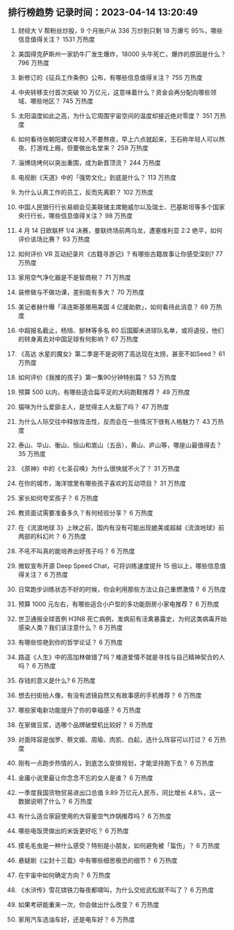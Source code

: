 
## 排行榜趋势 记录时间：2023-04-14 13:20:49
  
  1. 财经大 V 帮粉丝炒股，9 个月账户从 336 万炒到只剩 18 万爆亏 95%，哪些信息值得关注？ 1531 万热度
    
  2. 美国得克萨斯州一家奶牛厂发生爆炸，18000 头牛死亡，爆炸的原因是什么？ 796 万热度
    
  3. 新修订的《征兵工作条例》公布，有哪些信息值得关注？ 755 万热度
    
  4. 中央转移支付首次突破 10 万亿元，这意味着什么？资金会再分配向哪些领域、哪些地区？ 745 万热度
    
  5. 太阳温度如此之高，为什么它周围宇宙空间的温度却接近绝对零度？ 351 万热度
    
  6. 如何看待张朝阳建议年轻人不要熬夜，早上六点就起来，王石称年轻人可以熬夜、打游戏上瘾，但要做出名堂来？ 259 万热度
    
  7. 淄博烧烤何以突出重围，成为新晋顶流？ 244 万热度
    
  8. 电视剧《天道》中的「强势文化」到底是什么？ 113 万热度
    
  9. 为什么认真工作的员工，反而先离职？ 102 万热度
    
  10. 中国人民银行行长易纲会见美联储主席鲍威尔以及瑞士、巴基斯坦等多个国家央行行长，哪些信息值得关注？ 98 万热度
    
  11. 4 月 14 日欧联杯 1/4 决赛，曼联终场前两乌龙，遭塞维利亚 2:2 绝平，如何评价该场比赛？ 93 万热度
    
  12. 如何评价 VR 互动纪录片《古籍寻游记》? 有哪些古籍故事让你感受深刻? 77 万热度
    
  13. 家用空气净化器是不是智商税？ 71 万热度
    
  14. 装修做与不做功课，差别能有多大？ 70 万热度
    
  15. 美记者赫什曝「泽连斯基挪用美国 4 亿援助款」，如何看待此消息？ 69 万热度
    
  16. 中超报名截止，杨旭、郜林等多名 80 后国脚未进球队名单，或将退役，他们的转身离去对中国足球有何影响？ 67 万热度
    
  17. 《高达 水星的魔女》第二季是不是说明了高达现在太捞，甚至不如Seed？ 61 万热度
    
  18. 如何评价《我推的孩子》第一集90分钟特别篇？ 53 万热度
    
  19. 预算 500 以内，有哪些适合扁平足的大码跑鞋推荐？ 49 万热度
    
  20. 猫咪为什么爱舔主人，是觉得主人太脏了吗？ 47 万热度
    
  21. 为什么人际交往中释放攻击性，反而会在一些情况下很有人格魅力？ 43 万热度
    
  22. 泰山、华山、衡山、恒山和嵩山（五岳），黄山、庐山等，哪座山最值得去？ 35 万热度
    
  23. 《原神》中的《七圣召唤》为什么很快就不火了？ 31 万热度
    
  24. 在你的城市，海洋馆里有哪些孩子喜欢的互动项目？ 31 万热度
    
  25. 家长如何夸奖孩子？ 6 万热度
    
  26. 教资面试需要准备多久？有何经验分享？ 6 万热度
    
  27. 在《流浪地球 3》上映之前，国内有没有可能出现媲美或超越《流浪地球》前两部的科幻片？ 6 万热度
    
  28. 不吼不叫真的能培养出好孩子吗？ 6 万热度
    
  29. 微软宣布开源 Deep Speed Chat，可将训练速度提升 15 倍以上，哪些信息值得关注？ 6 万热度
    
  30. 日常跑步训练状态不好的时候，你会利用那些方法让自己重燃激情？ 6 万热度
    
  31. 预算 1000 元左右，有哪些适合小户型的多功能厨房小家电推荐？ 6 万热度
    
  32. 世卫通报全球首例 H3N8 死亡病例，发病前有活禽暴露史，为何这类病毒开始感染人类？我们该注意什么？ 6 万热度
    
  33. 有哪些惊艳到你的哲学论证？ 6 万热度
    
  34. 路遥《人生》中的高加林做错了吗？难道爱情不就是寻找与自己精神契合的人吗？ 6 万热度
    
  35. 存钱的意义是什么? 6 万热度
    
  36. 想去扫街拍人像，有没有滤镜自然又有故事感的手机推荐？ 6 万热度
    
  37. 哪些家电新功能提升了你的幸福感？ 6 万热度
    
  38. 在家做豆浆，选哪个品牌破壁机比较好？ 6 万热度
    
  39. 对面阵容是伽罗、蔡文姬、周瑜、肉凯、白起，选什么阵容可以打过？ 6 万热度
    
  40. 刚有一点跑步热情的人，到底怎么安排规划，才能坚持跑下去？ 6 万热度
    
  41. 金庸小说里最让你念念不忘的女人是谁？ 6 万热度
    
  42. 一季度我国货物贸易进出口总值 9.89 万亿元人民币，同比增长 4.8%，这一数据说明了什么？ 6 万热度
    
  43. 有什么适合家庭使用的大容量空气炸锅推荐吗？ 6 万热度
    
  44. 哪些电饭煲做出的米饭更好吃？ 6 万热度
    
  45. 摸毛毛虫是一种什么感受？特别是小朋友，如何避免被「蜇伤」？ 6 万热度
    
  46. 悬疑剧《尘封十三载》中有哪些细思极恐的细节？ 6 万热度
    
  47. 在宇宙中如何确定方向？ 6 万热度
    
  48. 《水浒传》雪花镔铁刀每夜都啸叫，为什么交给武松就不叫了？ 6 万热度
    
  49. 如果考研能重来一次，你会做出什么改变？ 6 万热度
    
  50. 家用汽车选油车好，还是电车好？ 6 万热度
    